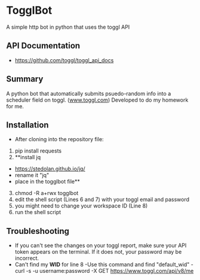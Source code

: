 # TogglBot
A simple http bot in python that uses the toggl API
## API Documentation
+ https://github.com/toggl/toggl_api_docs

## Summary
A python bot that automatically submits psuedo-random info into a scheduler field on toggl. (www.toggl.com)
Developed to do my homework for me.

## Installation
+ After cloning into the repository file:
1. pip install requests
2. **install jq
  - https://stedolan.github.io/jq/
  - rename it "jq"
  - place in the togglbot file**
3. chmod -R a+rwx togglbot
4. edit the shell script (Lines 6 and 7) with your toggl email and password
5. you might need to change your workspace ID (Line 8)
6. run the shell script

## Troubleshooting
+ If you can't see the changes on your toggl report, make sure your API token appears on the terminal. If it does not, your password may be incorrect.
+ Can't find my **WID** for line 8
  -Use this command and find "default_wid"
  -curl -s -u username:password -X GET https://www.toggl.com/api/v8/me
